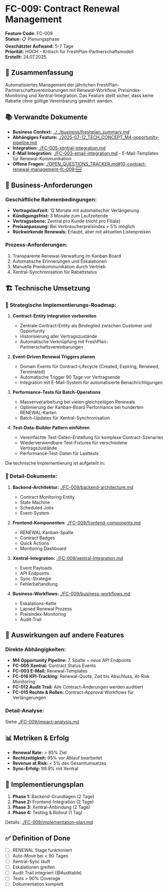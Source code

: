 # FC-009: Contract Renewal Management

**Feature Code:** FC-009  
**Status:** 📋 Planungsphase  
**Geschätzter Aufwand:** 5-7 Tage  
**Priorität:** HOCH - Kritisch für FreshPlan-Partnerschaftsmodell  
**Erstellt:** 24.07.2025  

## 🎯 Zusammenfassung

Automatisiertes Management der jährlichen FreshPlan-Partnerschaftsvereinbarungen mit Renewal-Workflow, Preisindex-Monitoring und Xentral-Integration. Das Feature stellt sicher, dass keine Rabatte ohne gültige Vereinbarung gewährt werden.

## 📚 Verwandte Dokumente

- **Business Context:** [../../business/freshplan_summary.md](../../business/freshplan_summary.md)
- **Abhängiges Feature:** [./2025-07-12_TECH_CONCEPT_M4-opportunity-pipeline.md](./2025-07-12_TECH_CONCEPT_M4-opportunity-pipeline.md)
- **Integration:** [./FC-005-xentral-integration.md](./FC-005-xentral-integration.md)
- **E-Mail Integration:** [./FC-003-email-integration.md](./FC-003-email-integration.md) - E-Mail-Templates für Renewal-Kommunikation
- **Offene Fragen:** [./OPEN_QUESTIONS_TRACKER.md#10-contract-renewal-management-fc-009-🆕](./OPEN_QUESTIONS_TRACKER.md#10-contract-renewal-management-fc-009-🆕)

## 💼 Business-Anforderungen

### Geschäftliche Rahmenbedingungen:
- **Vertragslaufzeit:** 12 Monate mit automatischer Verlängerung
- **Kündigungsfrist:** 3 Monate zum Laufzeitende
- **Vertragsebene:** Zentral pro Kunde (nicht pro Filiale)
- **Preisanpassung:** Bei Verbraucherpreisindex > 5% möglich
- **Rückwirkende Renewals:** Erlaubt, aber mit aktuellen Listenpreisen

### Prozess-Anforderungen:
1. Transparente Renewal-Verwaltung im Kanban Board
2. Automatische Erinnerungen und Eskalationen
3. Manuelle Preiskommunikation durch Vertrieb
4. Xentral-Synchronisation für Rabattstatus

## 🏗️ Technische Umsetzung

### 🚀 Strategische Implementierungs-Roadmap:

1. **Contract-Entity Integration vorbereiten**
   - Zentrale Contract-Entity als Bindeglied zwischen Customer und Opportunity
   - Historisierung aller Vertragszustände
   - Automatische Verknüpfung mit FreshPlan-Partnerschaftsvereinbarungen

2. **Event-Driven Renewal Triggers planen**
   - Domain Events für Contract-Lifecycle (Created, Expiring, Renewed, Terminated)
   - Automatische Trigger 90 Tage vor Vertragsende
   - Integration mit E-Mail-System für automatisierte Benachrichtigungen

3. **Performance-Tests für Batch-Operations**
   - Massenverarbeitung bei vielen gleichzeitigen Renewals
   - Optimierung der Kanban-Board Performance bei hunderten RENEWAL-Karten
   - Batch-Updates für Xentral-Synchronisation

4. **Test-Data-Builder Pattern einführen**
   - Vereinfachte Test-Daten-Erstellung für komplexe Contract-Szenarien
   - Wiederverwendbare Test-Fixtures für verschiedene Vertragszustände
   - Performance-Test-Daten für Lasttests

Die technische Implementierung ist aufgeteilt in:

### 📄 Detail-Dokumente:

1. **Backend-Architektur:** [./FC-009/backend-architecture.md](./FC-009/backend-architecture.md)
   - Contract Monitoring Entity
   - State Machine
   - Scheduled Jobs
   - Event-System

2. **Frontend-Komponenten:** [./FC-009/frontend-components.md](./FC-009/frontend-components.md)
   - RENEWAL Kanban-Spalte
   - Contract Badges
   - Quick Actions
   - Monitoring Dashboard

3. **Xentral-Integration:** [./FC-009/xentral-integration.md](./FC-009/xentral-integration.md)
   - Event Payloads
   - API Endpoints
   - Sync-Strategie
   - Fehlerbehandlung

4. **Business-Workflows:** [./FC-009/business-workflows.md](./FC-009/business-workflows.md)
   - Eskalations-Kette
   - Lapsed Renewal Prozess
   - Preisindex-Monitoring
   - Audit-Trail

## 🔗 Auswirkungen auf andere Features

### Direkte Abhängigkeiten:
- **M4 Opportunity Pipeline:** 7. Spalte + neue API Endpoints
- **FC-005 Xentral:** Contract Status Events
- **FC-003 E-Mail:** Renewal-Templates
- **FC-016 KPI-Tracking:** Renewal-Quote, Zeit bis Abschluss, At-Risk Monitoring
- **FC-012 Audit Trail:** Alle Contract-Änderungen werden auditiert
- **FC-015 Rechte & Rollen:** Contract-Approval Workflows für Verlängerungen

### Detail-Analyse:
Siehe [./FC-009/impact-analysis.md](./FC-009/impact-analysis.md)

## 📊 Metriken & Erfolg

- **Renewal Rate:** > 85% Ziel
- **Rechtzeitigkeit:** 95% vor Ablauf bearbeitet
- **Revenue at Risk:** < 5% des Gesamtumsatzes
- **Sync-Erfolg:** 99.9% mit Xentral

## 🚀 Implementierungsplan

1. **Phase 1:** Backend-Grundlagen (2 Tage)
2. **Phase 2:** Frontend-Integration (2 Tage)
3. **Phase 3:** Xentral-Anbindung (2 Tage)
4. **Phase 4:** Testing & Rollout (1 Tag)

Details: [./FC-009/implementation-plan.md](./FC-009/implementation-plan.md)

## ✅ Definition of Done

- [ ] RENEWAL Stage funktioniert
- [ ] Auto-Move bei < 90 Tagen
- [ ] Xentral-Sync läuft
- [ ] Eskalationen greifen
- [ ] Audit Trail integriert (@Auditable)
- [ ] Tests > 90% Coverage
- [ ] Dokumentation komplett
